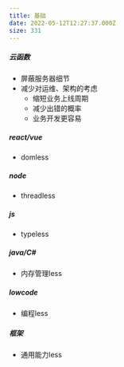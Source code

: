 ```yaml
---
title: 基础
date: 2022-05-12T12:27:37.000Z
size: 331
---
```

##### 云函数

- 屏蔽服务器细节
- 减少对运维、架构的考虑
  - 缩短业务上线周期
  - 减少出错的概率
  - 业务开发更容易

##### react/vue

- domless

##### node

- threadless

##### js

- typeless

##### java/C#

- 内存管理less

##### lowcode

- 编程less

##### 框架

- 通用能力less
